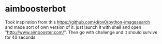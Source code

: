 # aimboosterbot
Took inspiration from this https://github.com/drov0/python-imagesearch and made sort of own version of it.
just launch it with shell and open "http://www.aimbooster.com/". Then go with challenge and it should survive for 40 seconds
